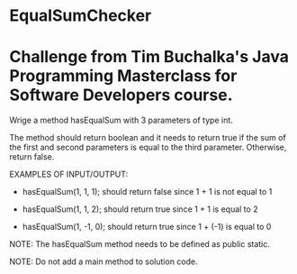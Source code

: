 # EqualSumChecker
# Challenge from Tim Buchalka's Java Programming Masterclass for Software Developers course.

Wrige a method hasEqualSum with 3 parameters of type int.

The method should return boolean and it needs to return true if the sum of the first and second
parameters is equal to the third parameter. Otherwise, return false.

EXAMPLES OF INPUT/OUTPUT:

  * hasEqualSum(1, 1, 1); should return false since 1 + 1 is not equal to 1
  
  * hasEqualSum(1, 1, 2); should return true since 1 + 1 is equal to 2
  
  * hasEqualSum(1, -1, 0); should return true since 1 + (-1) is equal to 0
  
NOTE: The hasEqualSum method needs to be defined as public static.

NOTE: Do not add a main method to solution code.

